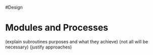 #Design
# Modules and Processes

(explain subroutines purposes and what they achieve)
(not all will be necessary)
(justify approaches)